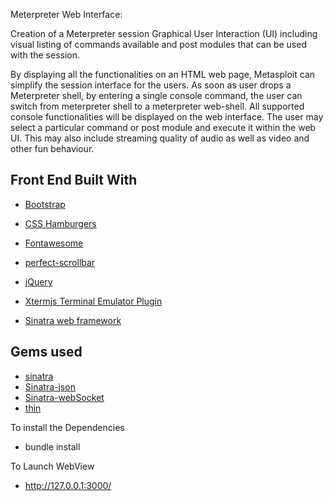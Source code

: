 Meterpreter Web Interface:

Creation of a Meterpreter session Graphical User Interaction (UI) including visual listing of commands available and post modules that can be used with the session.

By displaying all the functionalities on an HTML web page, Metasploit can simplify the session interface for the users. As soon as user drops a Meterpreter shell, by entering a single console command, the user can switch from meterpreter shell to a meterpreter web-shell. All supported console functionalities will be displayed on the web interface. The user may select a particular command or post module and execute it within the web UI. This may also include streaming quality of audio as well as video and other fun behaviour.




## Front End Built With

- [Bootstrap](http://getbootstrap.com/)

- [CSS Hamburgers](https://github.com/jonsuh/hamburgers)
- [Fontawesome](http://fontawesome.io/)
- [perfect-scrollbar](https://github.com/utatti/perfect-scrollbar)
- [jQuery](https://jquery.com/)
- [Xtermjs Terminal Emulator Plugin](https://xtermjs.org//)
- [Sinatra web framework ](http://sinatrarb.com/)

## Gems used 
- [sinatra](https://rubygems.org/gems/sinatra-base/versions/1.4.0)
- [Sinatra-json](https://rubygems.org/gems/sinatra-json/versions/0.1.0)
- [Sinatra-webSocket](https://rubygems.org/gems/sinatra-websocket/versions/0.3.1)
- [thin](https://rubygems.org/gems/thin/versions/1.7.0)

To install the Dependencies
- bundle install

 To Launch WebView
-  http://127.0.0.1:3000/
